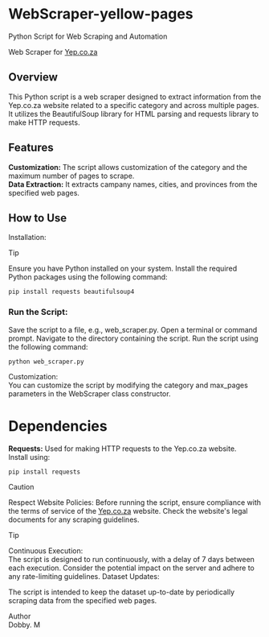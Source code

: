 # WebScraper-yellow-pages
Python Script for Web Scraping and  Automation

Web Scraper for [Yep.co.za](https://www.yep.co.za/search?category=82105&pageNumber=1)
## Overview
This Python script is a web scraper designed to extract information from the Yep.co.za website related to a specific category and across multiple pages. It utilizes the BeautifulSoup library for HTML parsing and requests library to make HTTP requests.

## Features
**Customization:** The script allows customization of the category and the maximum number of pages to scrape. <br />
**Data Extraction:** It extracts campany names, cities, and provinces from the specified web pages.

## How to Use
Installation:
> [!TIP]
> Ensure you have Python installed on your system.
> Install the required Python packages using the following command:
 ```
 pip install requests beautifulsoup4
```
### Run the Script:
Save the script to a file, e.g., web_scraper.py.
Open a terminal or command prompt.
Navigate to the directory containing the script.
Run the script using the following command:
```
python web_scraper.py
```
Customization:<br/>
You can customize the script by modifying the category and max_pages parameters in the WebScraper class constructor.

# Dependencies
**Requests:**
Used for making HTTP requests to the Yep.co.za website.<br/>
Install using:
```
pip install requests
```

> [!CAUTION]
> Respect Website Policies:
> Before running the script, ensure compliance with the terms of service of the [Yep.co.za](https://www.yep.co.za/legal-documents) website. Check the website's legal documents for any scraping guidelines.

> [!TIP]
> Continuous Execution:<br/>
> The script is designed to run continuously, with a delay of 7 days between each execution. Consider the potential impact on the server and adhere to any rate-limiting guidelines.
Dataset Updates:

The script is intended to keep the dataset up-to-date by periodically scraping data from the specified web pages.

Author<br/>
Dobby. M

